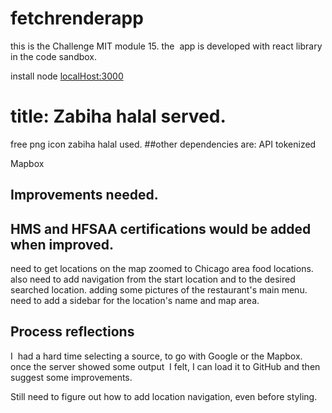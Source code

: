 # fetchrenderapp
this is the Challenge MIT module 15.
the  app is developed with react library in the code sandbox.

install node 
<a href="http://localhost:3000/">localHost:3000</a>


# title: Zabiha halal served. 

free png icon zabiha halal used.
##other dependencies are:
API tokenized

Mapbox

## Improvements needed.

## HMS and HFSAA certifications would be added when improved.

need to get locations on the map zoomed to Chicago area food locations.
also need to add navigation from the start location and to the desired searched location.
adding some pictures of the restaurant's main menu.
need to add a sidebar for the location's name and map area.

## Process reflections

I  had a hard time selecting a source, to go with Google or the Mapbox.
once the server showed some output  I felt, I can load it to GitHub and then suggest some improvements.

Still need to figure out how to add location navigation, even before styling.

